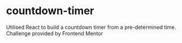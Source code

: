 # countdown-timer
 Utilised React to build a countdown timer from a pre-determined time. Challenge provided by Frontend Mentor
